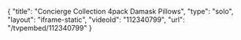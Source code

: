 {
    "title": "Concierge Collection 4pack Damask Pillows",
    "type": "solo",
    "layout": "iframe-static",
    "videoId": "112340799",
    "url": "\/tvpembed\/112340799"
}
